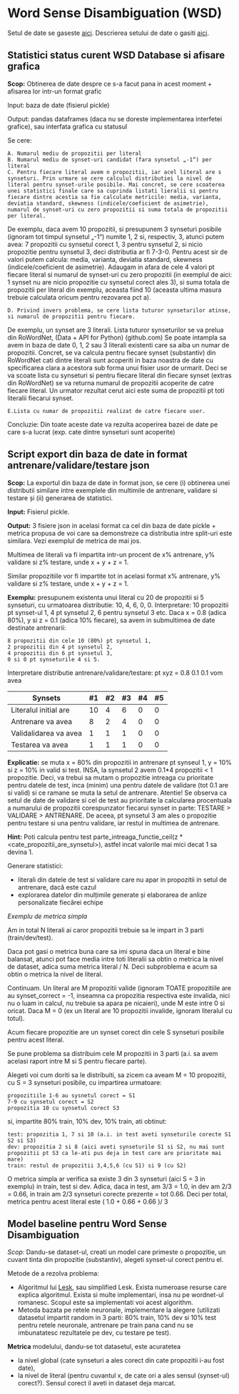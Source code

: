 # Word Sense Disambiguation (WSD)

Setul de date se gaseste [aici](https://drive.google.com/file/d/1IV_nodlm-dw-EWl1DtngkATgAldEdAGO/view). Descrierea setului de date o gasiti [aici](https://github.com/iamta/wsd/blob/main/Romanian%20WordNet%20%26%20WSD%20DB%20%20description.md).

## Statistici status curent WSD Database si afisare grafica

**Scop:** Obtinerea de date despre ce s-a facut pana in acest moment + afisarea lor intr-un format grafic

Input: baza de date (fisierul pickle)

Output: pandas dataframes (daca nu se doreste implementarea interfetei grafice), sau interfata grafica cu statusul

Se cere:

    A. Numarul mediu de propozitii per literal
    B. Numarul mediu de synset-uri candidat (fara synsetul „-1“) per literal
    C. Pentru fiecare literal avem n propozitii, iar acel literal are s synseturi. Prin urmare se cere calculul distributiei la nivel de literal pentru synset-urile posibile. Mai concret, se cere scoaterea unei statistici finale care sa cuprinda listati lieralii si pentru fiecare dintre acestia sa fie calculate metricile: media, varianta, deviatia standard, skewness (indicele/coeficient de asimetrie), numarul de synset-uri cu zero propozitii si suma totala de propozitii per literal.

De exemplu, daca avem 10 propozitii, si presupunem 3 synseturi posibile (ignoram tot timpul synsetul „-1“) numite 1, 2 si, respectiv, 3, atunci putem avea: 7 propozitii cu synsetul corect 1, 3 pentru synsetul 2, si nicio propozitie pentru synsetul 3, deci distributia ar fi 7-3-0. Pentru acest sir de valori putem calcula: media, varianta, deviatia standard, skewness (indicele/coeficient de asimetrie). Adaugam in afara de cele 4 valori pt fiecare literal si numarul de synset-uri cu zero propozitii (in exemplul de aici: 1 synset nu are nicio propozitie cu synsetul corect ales 3), si suma totala de propozitii per literal din exemplu, aceasta fiind 10 (aceasta ultima masura trebuie calculata oricum pentru rezovarea pct a).

    D. Privind invers problema, se cere lista tuturor synseturilor atinse, si numarul de propozitii pentru fiecare.

De exemplu, un synset are 3 literali. Lista tuturor synseturilor se va prelua din RoWordNet, (Data + API for Python) (github.com) Se poate intampla sa avem in baza de date 0, 1, 2 sau 3 literali existenti care sa aiba un numar de propozitii. Concret, se va calcula pentru fiecare synset (substantiv) din RoWordNet cati dintre literali sunt acoperiti in baza noastra de date cu specificarea clara a acestora sub forma unui fisier usor de urmarit. Deci se va scoate lista cu synseturi si pentru fiecare literal din fiecare synset (extras din RoWordNet) se va returna numarul de propozitii acoperite de catre fiecare literal. Un urmator rezultat cerut aici este suma de propozitii pt toti literalii fiecarui synset.

    E.Lista cu numar de propozitii realizat de catre fiecare user.

Concluzie: Din toate aceste date va rezulta acoperirea bazei de date pe care s-a lucrat (exp. cate dintre synseturi sunt acoperite)


## Script export din baza de date in format antrenare/validare/testare json

**Scop:** La exportul din baza de date in format json, se cere (i) obtinerea unei distributii similare intre exemplele din multimile de antrenare, validare si testare și (ii) generarea de statistici.

**Input:** Fisierul pickle.

**Output:** 3 fisiere json in acelasi format ca cel din baza de date pickle + metrica propusa de voi care sa demonstreze ca distributia intre split-uri este similara. Vezi exemplul de metrica de mai jos.

Multimea de literali va fi impartita intr-un procent de x% antrenare, y% validare si z% testare, unde x + y + z = 1.

Similar propozitiile vor fi impartite tot in acelasi format x% antrenare, y% validare si z% testare, unde x + y + z = 1.

**Exemplu:** presupunem existenta unui literal cu 20 de propozitii si 5 synseturi, cu urmatoarea distributie: 10, 4, 6, 0, 0. Interpretare: 10 propozitii pt synset-ul 1, 4 pt synsetul 2, 6 pentru synsetul 3 etc. Daca x = 0.8 (adica 80%), y si z = 0.1 (adica 10% fiecare), sa avem in submultimea de date destinate antrenarii:

    8 propozitii din cele 10 (80%) pt synsetul 1,
    2 propozitii din 4 pt synsetul 2,
    4 propozitii din 6 pt synsetul 3,
    0 si 0 pt synseturile 4 si 5.

Interpretare distributie antrenare/validare/testare: pt xyz = 0.8 0.1 0.1 vom avea

|Synsets|#1|#2|#3|#4|#5|
|---|---|---|---|---|---|
|Literalul initial are|10|4|6|0|0|
|Antrenare va avea|8|2|4|0|0|
|Validalidarea va avea|1|1|1|0|0|
|Testarea va avea|1|1|1|0|0|

**Explicatie:** se muta x = 80% din propozitii in antrenare pt synseul 1, y = 10% si z = 10% in valid si test. INSA, la synsetul 2 avem 0.1*4 propozitii < 1 propozitie. Deci, va trebui sa mutam o propozitie intreaga cu prioritate pentru datele de test, inca (minim) una pentru datele de validare (tot 0.1 are si valid) si ce ramane se muta la setul de antrenare. Atentie! Se observa ca setul de date de validare si cel de test au prioritate la calcularea procentuala a numarului de propozitii corespunzator fiecarui synset in parte: TESTARE > VALIDARE > ANTRENARE. De aceea, pt synsetul 3 am ales o propozitie pentru testare si una pentru validare, iar restul in multimea de antrenare.

**Hint:** Poti calcula pentru test parte_intreaga_functie_ceil(z * <cate_propozitii_are_synsetul>), astfel incat valorile mai mici decat 1 sa devina 1.

Generare statistici:
- literali din datele de test si validare care nu apar in propozitii in setul de antrenare, dacă este cazul
- explorarea datelor din mulțimile generate și elaborarea de anlize personalizate fiecărei echipe



*Exemplu de metrica simpla*

Am in total N literali ai caror propozitii trebuie sa le impart in 3 parti (train/dev/test).

Daca pot gasi o metrica buna care sa imi spuna daca un literal e bine balansat, atunci pot face media intre toti literalii sa obtin o metrica la nivel de dataset, adica suma metrica literal / N. Deci subproblema e acum sa obtin o metrica la nivel de literal.

Continuam. Un literal are M propozitii valide (ignoram TOATE propozitiile are au synset_correct = -1, inseamna ca propozitia respectiva este invalida, nici nu o luam in calcul, nu trebuie sa apara pe nicaieri), unde M este intre 0 si oricat. Daca M = 0 (ex un literal are 10 propozitii invalide, ignoram literalul cu totul).

Acum fiecare propozitie are un synset corect din cele S synseturi posibile pentru acest literal.

Se pune problema sa distribuim cele M propozitii in 3 parti (a.i. sa avem acelasi raport intre M si S pentru fiecare parte).

Alegeti voi cum doriti sa le distribuiti, sa zicem ca aveam M = 10 propozitii, cu S = 3 synseturi posibile, cu impartirea urmatoare:

    propozitiile 1-6 au sysnetul corect = S1
    7-9 cu synsetul corect = S2
    propozitia 10 cu synsetul corect S3

si, impartite 80% train, 10% dev, 10% train, ati obtinut:

    test: propozitia 1, 7 si 10 (a.i. in test aveti synseturile corecte S1 S2 si S3)
    dev: propozitia 2 si 8 (aici aveti synseturile S1 si S2, nu mai sunt propozitii pt S3 ca le-ati pus deja in test care are prioritate mai mare)
    train: restul de propozitii 3,4,5,6 (cu S1) si 9 (cu S2)

O metrica simpla ar verifica sa existe 3 din 3 synseturi (aici S = 3 in exemplu) in train, test si dev. Adica, daca in test, am 3/3 = 1.0, in dev am 2/3 = 0.66, in train am 2/3 synseturi corecte prezente = tot 0.66. Deci per total, metrica pentru acest literal este ( 1.0 + 0.66 + 0.66 )/ 3


## Model baseline pentru Word Sense Disambiguation

*Scop:* Dandu-se dataset-ul, creati un model care primeste o propozitie, un cuvant tinta din propozitie (substantiv), alegeti synset-ul corect pentru el.

Metode de a rezolva problema:

- Algoritmul lui [Lesk](https://en.wikipedia.org/wiki/Lesk_algorithm), sau simplified Lesk. Exista numeroase resurse care explica algoritmul. Exista si multe implementari, insa nu pe wordnet-ul romanesc. Scopul este sa implementati voi acest algorithm.
- Metoda bazata pe retele neuronale, implementare la alegere (utilizati datasetul impartit random in 3 parti: 80% train, 10% dev si 10% test pentru retele neuronale, antrenare pe train pana cand nu se imbunatatesc rezultatele pe dev, cu testare pe test).

 **Metrica** modelului, dandu-se tot datasetul, este acuratetea

 - la nivel global (cate synseturi a ales corect din cate propozitii i-au fost date),
 - la nivel de literal (pentru cuvantul x, de cate ori a ales sensul (synset-ul) corect?). Sensul corect il aveti in dataset deja marcat.



